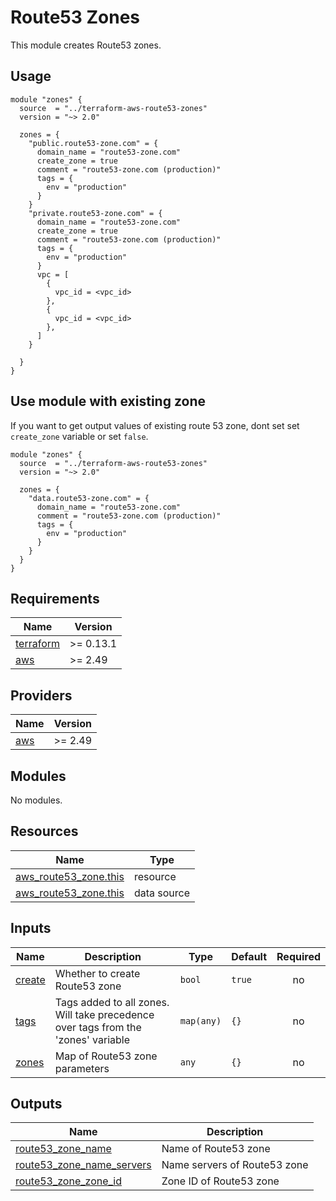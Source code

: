 # Route53 Zones

This module creates Route53 zones.

## Usage

```hcl
module "zones" {
  source  = "../terraform-aws-route53-zones"
  version = "~> 2.0"

  zones = {
    "public.route53-zone.com" = {
      domain_name = "route53-zone.com"
      create_zone = true
      comment = "route53-zone.com (production)"
      tags = {
        env = "production"
      }
    }
    "private.route53-zone.com" = {
      domain_name = "route53-zone.com"
      create_zone = true
      comment = "route53-zone.com (production)"
      tags = {
        env = "production"
      }
      vpc = [
        {
          vpc_id = <vpc_id>
        },
        {
          vpc_id = <vpc_id>
        },
      ]
    }

  }
}
```

## Use module with existing zone

If you want to get output values of existing route 53 zone, dont set set `create_zone` variable or set `false`. 

```hcl
module "zones" {
  source  = "../terraform-aws-route53-zones"
  version = "~> 2.0"

  zones = {
    "data.route53-zone.com" = {
      domain_name = "route53-zone.com"
      comment = "route53-zone.com (production)"
      tags = {
        env = "production"
      }
    }
  }
}
```

<!-- BEGIN_TF_DOCS -->
## Requirements

| Name | Version |
|------|---------|
| <a name="requirement_terraform"></a> [terraform](#requirement\_terraform) | >= 0.13.1 |
| <a name="requirement_aws"></a> [aws](#requirement\_aws) | >= 2.49 |

## Providers

| Name | Version |
|------|---------|
| <a name="provider_aws"></a> [aws](#provider\_aws) | >= 2.49 |

## Modules

No modules.

## Resources

| Name | Type |
|------|------|
| [aws_route53_zone.this](https://registry.terraform.io/providers/hashicorp/aws/latest/docs/resources/route53_zone) | resource |
| [aws_route53_zone.this](https://registry.terraform.io/providers/hashicorp/aws/latest/docs/data-sources/route53_zone) | data source |

## Inputs

| Name | Description | Type | Default | Required |
|------|-------------|------|---------|:--------:|
| <a name="input_create"></a> [create](#input\_create) | Whether to create Route53 zone | `bool` | `true` | no |
| <a name="input_tags"></a> [tags](#input\_tags) | Tags added to all zones. Will take precedence over tags from the 'zones' variable | `map(any)` | `{}` | no |
| <a name="input_zones"></a> [zones](#input\_zones) | Map of Route53 zone parameters | `any` | `{}` | no |

## Outputs

| Name | Description |
|------|-------------|
| <a name="output_route53_zone_name"></a> [route53\_zone\_name](#output\_route53\_zone\_name) | Name of Route53 zone |
| <a name="output_route53_zone_name_servers"></a> [route53\_zone\_name\_servers](#output\_route53\_zone\_name\_servers) | Name servers of Route53 zone |
| <a name="output_route53_zone_zone_id"></a> [route53\_zone\_zone\_id](#output\_route53\_zone\_zone\_id) | Zone ID of Route53 zone |
<!-- END_TF_DOCS -->